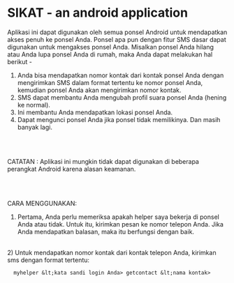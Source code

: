 # SIKAT - an android application

Aplikasi ini dapat digunakan oleh semua ponsel Android untuk mendapatkan akses penuh ke ponsel Anda. Ponsel apa pun dengan fitur SMS dasar dapat digunakan untuk mengakses ponsel Anda. Misalkan ponsel Anda hilang atau Anda lupa ponsel Anda di rumah, maka Anda dapat melakukan hal berikut -

1) Anda bisa mendapatkan nomor kontak dari kontak ponsel Anda dengan mengirimkan SMS dalam format tertentu ke nomor ponsel Anda, kemudian ponsel Anda akan mengirimkan nomor kontak.
2) SMS dapat membantu Anda mengubah profil suara ponsel Anda (hening ke normal).
3) Ini membantu Anda mendapatkan lokasi ponsel Anda.
4) Dapat mengunci ponsel Anda jika ponsel tidak memilikinya.
Dan masih banyak lagi.

<br>
<br>

CATATAN : Aplikasi ini mungkin tidak dapat digunakan di beberapa perangkat Android karena alasan keamanan.

<br>
<br>

CARA MENGGUNAKAN:

1) Pertama, Anda perlu memeriksa apakah helper saya bekerja di ponsel Anda atau tidak. Untuk itu, kirimkan pesan ke nomor telepon Anda. Jika Anda mendapatkan balasan, maka itu berfungsi dengan baik.
<br>
2) Untuk mendapatkan nomor kontak dari kontak telepon Anda, kirimkan sms dengan format tertentu:
      
      myhelper &lt;kata sandi login Anda> getcontact &lt;nama kontak>


